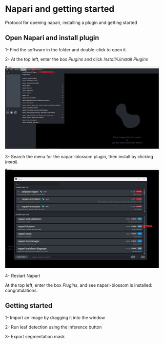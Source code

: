 # Napari and getting started

Protocol for opening napari, installing a plugin and getting started

## Open Napari and install plugin

1- Find the software in the folder and double-click to open it.

2- At the top left, enter the box *Plugins* and click *Install/Uinstall Plugins*

![Alt text](Ouvrir.png)

3- Search the menu for the napari-blossom plugin, then install by clicking *Install*.

![Alt text](sdqs.png)

4- Restart Napari

At the top left, enter the box *Plugins*, and see napari-blossom is installed: congratulations.

## Getting started

1- Import an image by dragging it into the window

2- Run leaf detection using the inference button

3- Export segmentation mask